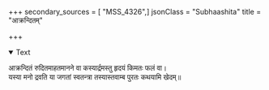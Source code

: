 +++
secondary_sources = [ "MSS_4326",]
jsonClass = "Subhaashita"
title = "आक्रन्दितम्"

+++

<details open><summary>Text</summary>

आक्रन्दितं रुदितमाहतमानने वा कस्यार्द्रमस्तु हृदयं किमतः फलं वा।  
यस्या मनो द्रवति या जगतां स्वतन्त्रा तस्यास्तवाम्ब पुरतः कथयामि खेदम्॥
</details>
